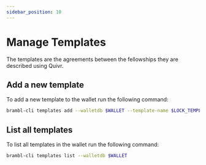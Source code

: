 ```yaml
---
sidebar_position: 10
---
```


# Manage Templates

The templates are the agreements between the fellowships they are described using
Quivr.


## Add a new template

To add a new template to the wallet run the following command:

```bash
brambl-cli templates add --walletdb $WALLET --template-name $LOCK_TEMPLATE_NAME --lock-template $LOCK_TEMPLATE
```

## List all templates

To list all templates in the wallet run the following command:

```bash
brambl-cli templates list --walletdb $WALLET
```
